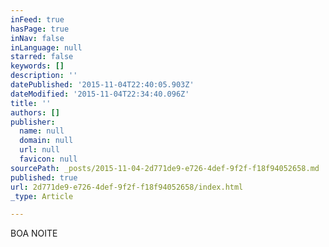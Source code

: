 ```yaml
---
inFeed: true
hasPage: true
inNav: false
inLanguage: null
starred: false
keywords: []
description: ''
datePublished: '2015-11-04T22:40:05.903Z'
dateModified: '2015-11-04T22:34:40.096Z'
title: ''
authors: []
publisher:
  name: null
  domain: null
  url: null
  favicon: null
sourcePath: _posts/2015-11-04-2d771de9-e726-4def-9f2f-f18f94052658.md
published: true
url: 2d771de9-e726-4def-9f2f-f18f94052658/index.html
_type: Article

---
```

BOA NOITE